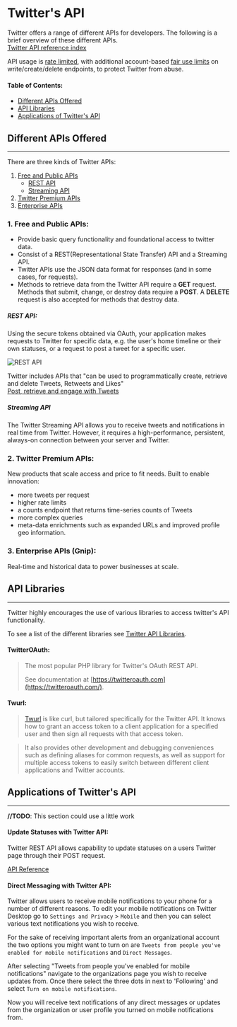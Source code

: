 # Twitter's API
Twitter offers a range of different APIs for developers. The following is a brief overview of these different APIs.  
[Twitter API reference index](https://developer.twitter.com/en/docs/api-reference-index)

API usage is [rate limited](https://developer.twitter.com/en/docs/basics/rate-limiting.html), with additional account-based [fair use limits](https://help.twitter.com/en/rules-and-policies/twitter-limits) on write/create/delete endpoints, to protect Twitter from abuse.

#### Table of Contents:
* [Different APIs Offered](#markdown-header-different-apis-offered)
* [API Libraries](#markdown-header-api-libraries)
* [Applications of Twitter's API](#markdown-header-applications-of-twitters-api)

## Different APIs Offered
---
There are three kinds of Twitter APIs:

1. [Free and Public APIs](#markdown-header-1-free-and-public-apis)  
    * [REST API](#markdown-header-rest-api)  
    * [Streaming API](#markdown-header-streaming-api)   
2. [Twitter Premium APIs](#markdown-header-2-twitter-premium-apis)  
3. [Enterprise APIs](#markdown-header-3-enterprise-apis-gnip) 

### 1. Free and Public APIs:
* Provide basic query functionality and foundational access to twitter data.  
* Consist of a REST(Representational State Transfer) API and a Streaming API.  
* Twitter APIs use the JSON data format for responses (and in some cases, for requests).
* Methods to retrieve data from the Twitter API require a **GET** request. Methods that submit, change, or destroy data require a **POST**. A **DELETE** request is also accepted for methods that destroy data.

##### REST API:
Using the secure tokens obtained via OAuth, your application makes requests to Twitter for specific data, e.g. the user's home timeline or their own statuses, or a request to post a tweet for a specific user.

![REST API](https://cms-assets.tutsplus.com/uploads/users/317/posts/22192/image/streaming-intro-1_1.png)

Twitter includes APIs that "can be used to programmatically create, retrieve and delete Tweets, Retweets and Likes"  
[Post, retrieve and engage with Tweets](https://developer.twitter.com/en/docs/tweets/post-and-engage/overview)

##### Streaming API
The Twitter Streaming API allows you to receive tweets and notifications in real time from Twitter. However, it requires a high-performance, persistent, always-on connection between your server and Twitter. 

### 2. Twitter Premium APIs:
New products that scale access and price to fit needs. Built to enable innovation:  

 * more tweets per request
 * higher rate limits
 * a counts endpoint that returns time-series counts of Tweets
 * more complex queries
 * meta-data enrichments such as expanded URLs and improved profile geo information.

### 3. Enterprise APIs (Gnip):
Real-time and historical data to power businesses at scale.


## API Libraries
---
Twitter highly encourages the use of various libraries to access twitter's API functionality.

To see a list of the different libraries see
[Twitter API Libraries](https://developer.twitter.com/en/docs/developer-utilities/twitter-libraries.html).

#### TwitterOAuth:
> The most popular PHP library for Twitter's OAuth REST API. 
> 
> See documentation at [https://twitteroauth.com](https://twitteroauth.com/).

#### Twurl:
> [Twurl](https://github.com/twitter/twurl) is like curl, but tailored specifically for the Twitter API.
It knows how to grant an access token to a client application for
a specified user and then sign all requests with that access token.

> It also provides other development and debugging conveniences such
as defining aliases for common requests, as well as support for
multiple access tokens to easily switch between different client
applications and Twitter accounts.

## Applications of Twitter's API
---
**//TODO**: This section could use a little work

#### Update Statuses with Twitter API:
Twitter REST API allows capability to update statuses on a users Twitter page through their POST request. 

[API Reference](https://developer.twitter.com/en/docs/tweets/post-and-engage/api-reference/post-statuses-update)

#### Direct Messaging with Twitter API:
Twitter allows users to receive mobile notifications to your phone for a number of different reasons. To edit your mobile notifications on Twitter Desktop go to `Settings and Privacy` > `Mobile` and then you can select various text notifications you wish to receive. 

For the sake of receiving important alerts from an organizational account the two options you might want to turn on are `Tweets from people you've enabled for mobile notifications` and `Direct Messages`.

After selecting "Tweets from people you've enabled for mobile notifications" navigate to the organizations page you wish to receive updates from. Once there select the three dots in next to 'Following' and select `Turn on mobile notifications`.

Now you will receive text notifications of any direct messages or updates from the organization or user profile you turned on mobile notifications from. 
